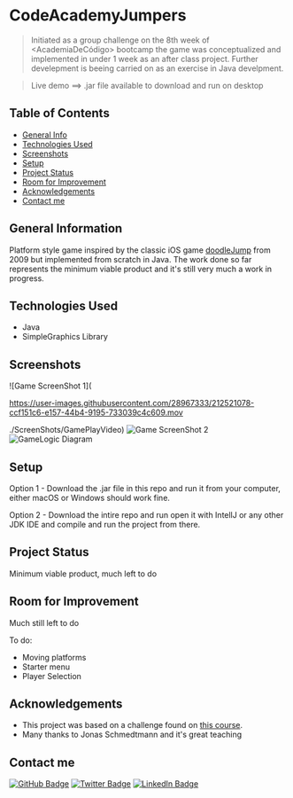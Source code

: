 #  CodeAcademyJumpers

> Initiated as a group challenge on the 8th week of <AcademiaDeCódigo> bootcamp the game was conceptualized and implemented in under 1 week as an after class project. Further develepment is beeing carried on as an exercise in Java develpment.

> Live demo  ==>  .jar file available to download and run on desktop

## Table of Contents
* [General Info](#general-information)
* [Technologies Used](#technologies-used)
* [Screenshots](#screenshots)
* [Setup](#setup)
* [Project Status](#project-status)
* [Room for Improvement](#room-for-improvement)
* [Acknowledgements](#acknowledgements)
* [Contact me](#contact-me)

## General Information
Platform style game inspired by the classic iOS game [doodleJump](https://doodlejump.io) from 2009 but implemented from scratch in Java. The work done so far represents the minimum viable product and it's still very much a work in progress.


## Technologies Used
- Java
- SimpleGraphics Library

## Screenshots
![Game ScreenShot 1](

https://user-images.githubusercontent.com/28967333/212521078-ccf151c6-e157-44b4-9195-733039c4c609.mov

./ScreenShots/GamePlayVideo)
![Game ScreenShot 2](./ScreenShots/ScreenShot2.png)
![GameLogic Diagram](./ScreenShots/Flowchart.png)

## Setup
Option 1 - Download the .jar file in this repo and run it from your computer, either macOS or Windows should work fine.

Option 2 - Download the intire repo and run open it with IntellJ or any other JDK IDE and compile and run the project from there.


## Project Status
Minimum viable product, much left to do


## Room for Improvement
Much still left to do 

To do:
- Moving platforms
- Starter menu
- Player Selection

## Acknowledgements
- This project was based on a challenge found on [this course](shorturl.at/dG289).
- Many thanks to Jonas Schmedtmann and it's great teaching



## Contact me
[![GitHub Badge](https://img.shields.io/badge/GitHub-100000?style=for-the-badge&logo=github&logoColor=white)](https://github.com/JohnLacerdaOliveira)
[![Twitter Badge](https://img.shields.io/badge/Twitter-1DA1F2?style=for-the-badge&logo=twitter&logoColor=white)](https://twitter.com/JBLacerda007)
[![LinkedIn Badge](https://img.shields.io/badge/LinkedIn-0077B5?style=for-the-badge&logo=linkedin&logoColor=white)](https://www.linkedin.com/in/johnlacerdaoliveira/)

